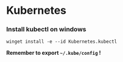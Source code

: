 # Kubernetes

### Install kubectl on windows
`winget install -e --id Kubernetes.kubectl`

**Remember to export `~/.kube/config` !**